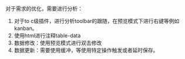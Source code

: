 对于需求的优化，需要进行分析：

1. 对于to c级插件，进行分析toolbar的跟随，在预览模式下进行右键等例如kanban。
2. 使用html进行注释table-data
3. 数据修改：使用预览模式进行双击修改
4. 数据更新：需要使用缓冲，等使用特定操作触发或者延时保存。


